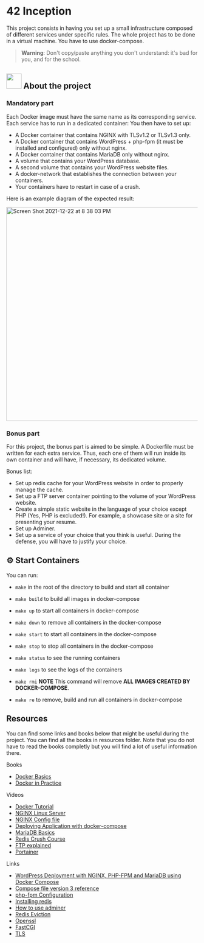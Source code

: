 # 42 Inception

This project consists in having you set up a small infrastructure composed of different
services under specific rules. The whole project has to be done in a virtual machine. You
have to use docker-compose.

> **Warning**: Don't copy/paste anything you don't understand: it's bad for you, and for the school.

## <img src="https://www.docker.com/sites/default/files/d8/2019-07/vertical-logo-monochromatic.png"  width="40px"> About the project

### Mandatory part

Each Docker image must have the same name as its corresponding service.
Each service has to run in a dedicated container:
  You then have to set up:
  - A Docker container that contains NGINX with TLSv1.2 or TLSv1.3 only.
  - A Docker container that contains WordPress + php-fpm (it must be installed and configured) only without nginx.
  - A Docker container that contains MariaDB only without nginx.
  - A volume that contains your WordPress database.
  - A second volume that contains your WordPress website files.
  - A docker-network that establishes the connection between your containers.
  - Your containers have to restart in case of a crash.

Here is an example diagram of the expected result:

<img width="562" alt="Screen Shot 2021-12-22 at 8 38 03 PM" src="https://user-images.githubusercontent.com/54292953/147146268-a616f39a-3f16-41f8-80c9-db5494c3dfe7.png">

### Bonus part

For this project, the bonus part is aimed to be simple.
A Dockerfile must be written for each extra service. Thus, each one of them will run
inside its own container and will have, if necessary, its dedicated volume.

Bonus list:
   - Set up redis cache for your WordPress website in order to properly manage the
cache.
   - Set up a FTP server container pointing to the volume of your WordPress website.
   - Create a simple static website in the language of your choice except PHP (Yes, PHP
is excluded!). For example, a showcase site or a site for presenting your resume.
   - Set up Adminer.
   - Set up a service of your choice that you think is useful. During the defense, you
will have to justify your choice.

## ⚙️ Start Containers

You can run:

  - `make` in the root of the directory to build and start all container

  - `make build` to build all images in docker-compose

  - `make up` to start all containers in docker-compose

  - `make down` to remove all containers in the docker-compose

  - `make start` to start all containers in the docker-compose

  - `make stop` to stop all containers in the docker-compose

  - `make status` to see the running containers

  - `make logs` to see the logs of the containers

  - `make rmi` **NOTE** This command will remove **ALL IMAGES CREATED BY DOCKER-COMPOSE**.

  - `make re` to remove, build and run all containers in docker-compose

## Resources

You can find some links and books below that might be useful during the project. You can find all the books in resources folder. 
Note that you do not have to read the books completly but you will find a lot of useful information there.

Books

- [Docker Basics](https://github.com/42YerevanProjects/42_Inception/tree/master/resources)
- [Docker in Practice](https://github.com/42YerevanProjects/42_Inception/tree/master/resources)

Videos

- [Docker Tutorial](https://youtu.be/fqMOX6JJhGo)
- [NGINX Linux Server](https://youtu.be/MP3Wm9dtHSQ)
- [NGINX Config file](https://youtu.be/NEf3CFjN0Dg)
- [Deploying Application with docker-compose](https://youtu.be/vJAfq6Ku4cI)
- [MariaDB Basics](https://youtu.be/qxPnGlIxYC8)
- [Redis Crush Course](https://youtu.be/jgpVdJB2sKQ)
- [FTP explained](https://youtu.be/L9aZpg0ip70)
- [Portainer](https://youtu.be/8q9k1qzXRk4)

Links

- [WordPress Deployment with NGINX, PHP-FPM and MariaDB using Docker Compose](https://medium.com/swlh/wordpress-deployment-with-nginx-php-fpm-and-mariadb-using-docker-compose-55f59e5c1a)
- [Compose file version 3 reference](https://docs.docker.com/compose/compose-file/compose-file-v3/)
- [php-fpm Configuration](https://www.php.net/manual/en/install.fpm.configuration.php)
- [Installing redis](https://unixcop.com/install-redis-server-debian-11/)
- [How to use adminer](https://kinsta.com/blog/adminer/)
- [Redis Eviction](https://redis.io/docs/manual/eviction/)
- [Openssl](https://www.ssldragon.com/blog/what-is-openssl-and-how-it-works/#:~:text=With%20OpenSSL%2C%20you%20can%20apply,do%20all%20kind%20of%20verifications.)
- [FastCGI](https://www.techtarget.com/whatis/definition/FastCGI)
- [TLS](https://www.internetsociety.org/deploy360/tls/basics/)

